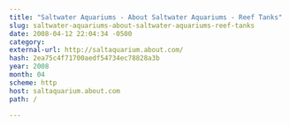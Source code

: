 ```yaml
---
title: "Saltwater Aquariums - About Saltwater Aquariums - Reef Tanks"
slug: saltwater-aquariums-about-saltwater-aquariums-reef-tanks
date: 2008-04-12 22:04:34 -0500
category: 
external-url: http://saltaquarium.about.com/
hash: 2ea75c4f71700aedf54734ec78828a3b
year: 2008
month: 04
scheme: http
host: saltaquarium.about.com
path: /

---
```



